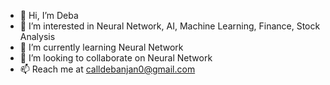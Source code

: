 - 👋 Hi, I’m Deba
- 👀 I’m interested in Neural Network, AI, Machine Learning, Finance, Stock Analysis
- 🌱 I’m currently learning Neural Network
- 💞️ I’m looking to collaborate on Neural Network
- 📫 Reach me at calldebanjan0@gmail.com

<!---
Deba088/Deba088 is a ✨ special ✨ repository because its `README.md` (this file) appears on your GitHub profile.
You can click the Preview link to take a look at your changes.
--->
